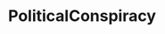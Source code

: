 ---
title: PoliticalConspiracy
crosslinks:
- autotldr
- The_Donald
- New_American_System
- Urantia_Book
- LateStageCapitalism
---